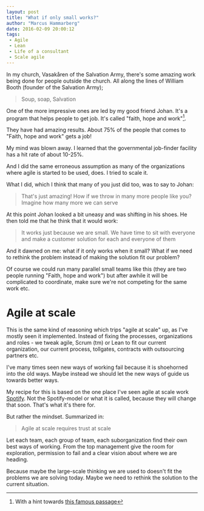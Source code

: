 ```yaml
---
layout: post
title: "What if only small works?"
author: "Marcus Hammarberg"
date: 2016-02-09 20:00:12
tags:
 - Agile
 - Lean
 - Life of a consultant
 - Scale agile
---
```


In my church, Vasakåren of the Salvation Army, there's some amazing work being done for people outside the church. All along the lines of William Booth (founder of the Salvation Army);

>Soup, soap, Salvation

One of the more impressive ones are led by my good friend Johan. It's a program that helps people to get job. It's called "faith, hope and work"[^1].

They have had amazing results. About 75% of the people that comes to "Faith, hope and work" gets a job!

My mind was blown away. I learned that the governmental job-finder facility has a hit rate of about 10-25%.

And I did the same erroneous assumption as many of the organizations where agile is started to be used, does. I tried to scale it. 

<a name='more'></a>
What I did, which I think that many of you just did too, was to say to Johan: 

<blockquote>That's just amazing! How if we throw in many more people like you? Imagine how many more we can serve</blockquote>

At this point Johan looked a bit uneasy and was shifting in his shoes. He then told me that he think that it would work: 

<blockquote>It works just because we are small. We have time to sit with everyone and make a customer solution for each and everyone of them</blockquote>

And it dawned on me: what if it only works when it small? What if we need to rethink the problem instead of making the solution fit our problem? 

Of course we could run many parallel small teams like this (they are two people running "Faith, hope and work") but after awhile it will be complicated to coordinate, make sure we're not competing for the same work etc. 

# Agile at scale
This is the same kind of reasoning which trips "agile at scale" up, as I've mostly seen it implemented. Instead of fixing the processes, organizations and roles - we tweak agile, Scrum (tm) or Lean to fit our current organization, our current process, tollgates, contracts with outsourcing partners etc.

I've many times seen new ways of working fail because it is shoehorned into the old ways. Maybe instead we should let the new ways of guide us towards better ways. 

My recipe for this is based on the one place I've seen agile at scale work [Spotify](http://www.spotify.com). Not the Spotify-model or what it is called, because they will change that soon. That's what it's there for. 

But rather the mindset. Summarized in: 

<blockquote>Agile at scale requires trust at scale</blockquote>

Let each team, each group of team, each suborganization find their own best ways of working. From the top management give the room for exploration, permission to fail and a clear vision about where we are heading. 

Because maybe the large-scale thinking we are used to doesn't fit the problems we are solving today. Maybe we need to rethink the solution to the current situation.   

[^1]: With a hint towards [this famous passage](https://www.biblegateway.com/passage/?search=1+Corinthians+13)